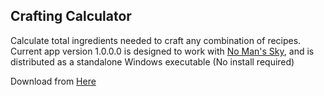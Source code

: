 ## Crafting Calculator

Calculate total ingredients needed to craft any combination of recipes.  Current app version 1.0.0.0 is designed to work with [No Man's Sky](https://www.nomanssky.com/), and is distributed as a standalone Windows executable (No install required)

Download from [Here](https://nmitchell24.github.io/CraftingCalculator/)
